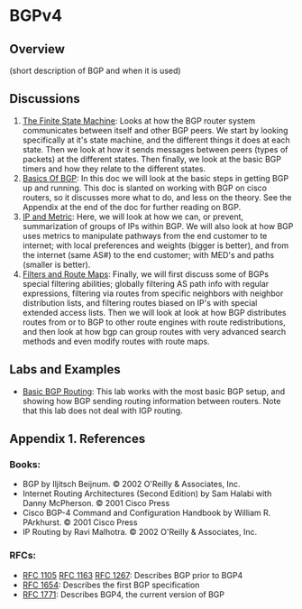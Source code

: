 # BGPv4

## Overview
(short description of BGP and when it is used)

## Discussions
1. [The Finite State Machine](bgp-the-finite-state-machine.md): Looks at how the BGP router system communicates between itself and other BGP peers. We start by looking specifically at it's state machine, and the different things it does at each state. Then we look at how it sends messages between peers (types of packets) at the different states. Then finally, we look at the basic BGP timers and how they relate to the different states.
2. [Basics Of BGP](bgp-basics-of.md): In this doc we will look at the basic steps in getting BGP up and running. This doc is slanted on working with BGP on cisco routers, so it discusses more what to do, and less on the theory. See the Appendix at the end of the doc for further reading on BGP.
3. [IP and Metric](bgp-ip-and-metrics.md): Here, we will look at how we can, or prevent, summarization of groups of IPs within BGP. We will also look at how BGP uses metrics to manipulate pathways from the end customer to te internet; with local preferences and weights (bigger is better), and from the internet (same AS#) to the end customer; with MED's and paths (smaller is better).
4. [Filters and Route Maps](): Finally, we will first discuss some of BGPs special filtering abilities; globally filtering AS path info with regular expressions, filtering via routes from specific neighbors with neighbor distribution lists, and filtering routes biased on IP's with special extended access lists. Then we will look at look at how BGP distributes routes from or to BGP to other route engines with route redistributions, and then look at how bgp can group routes with very advanced search methods and even modify routes with route maps.

## Labs and Examples
- [Basic BGP Routing](bgp-routing-basic.md): This lab works with the most basic BGP setup, and showing how BGP sending routing information between routers. Note that this lab does not deal with IGP routing.

## Appendix 1. References
###  Books:
- BGP by Iljitsch Beijnum. © 2002 O'Reilly & Associates, Inc.
- Internet Routing Architectures (Second Edition) by Sam Halabi with Danny McPherson. © 2001 Cisco Press
- Cisco BGP-4 Command and Configuration Handbook by William R. PArkhurst. © 2001 Cisco Press
- IP Routing by Ravi Malhotra. © 2002 O'Reilly & Associates, Inc.
### RFCs:
- [RFC 1105](http://www.faqs.org/rfcs/rfc1105.html) [RFC 1163](http://www.faqs.org/rfcs/rfc1163.html) [RFC 1267](http://www.faqs.org/rfcs/rfc1267.html): Describes BGP prior to BGP4
- [RFC 1654](http://www.faqs.org/rfcs/rfc1654.html): Describes the first BGP specification
- [RFC 1771](http://www.faqs.org/rfcs/rfc1771.html): Describes BGP4, the current version of BGP

